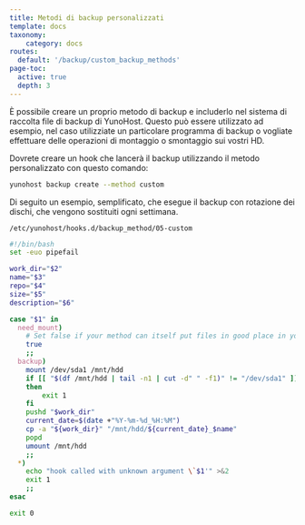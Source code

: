 ```yaml
---
title: Metodi di backup personalizzati
template: docs
taxonomy:
    category: docs
routes:
  default: '/backup/custom_backup_methods'
page-toc:
  active: true
  depth: 3
---
```



È possibile creare un proprio metodo di backup e includerlo nel sistema di raccolta file di backup di YunoHost. Questo può essere utilizzato ad esempio, nel caso utilizziate un particolare programma di backup o vogliate effettuare delle operazioni di montaggio o smontaggio sui vostri HD.

Dovrete creare un hook che lancerà il backup utilizzando il metodo personalizzato con questo comando:

```bash
yunohost backup create --method custom
```

Di seguito un esempio, semplificato, che esegue il backup con rotazione dei dischi, che vengono sostituiti ogni settimana.

`/etc/yunohost/hooks.d/backup_method/05-custom`

```bash
#!/bin/bash
set -euo pipefail

work_dir="$2"
name="$3"
repo="$4"
size="$5"
description="$6"

case "$1" in
  need_mount)
    # Set false if your method can itself put files in good place in your archive
    true
    ;;
  backup)
    mount /dev/sda1 /mnt/hdd
    if [[ "$(df /mnt/hdd | tail -n1 | cut -d" " -f1)" != "/dev/sda1" ]]
    then
        exit 1
    fi
    pushd "$work_dir"
    current_date=$(date +"%Y-%m-%d_%H:%M")
    cp -a "${work_dir}" "/mnt/hdd/${current_date}_$name"
    popd
    umount /mnt/hdd
    ;;
  *)
    echo "hook called with unknown argument \`$1'" >&2
    exit 1
    ;;
esac

exit 0
```
